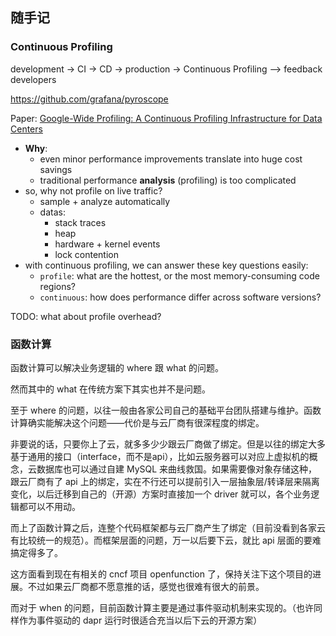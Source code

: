 ## 随手记

### Continuous Profiling

development -> CI -> CD -> production -> Continuous Profiling --> feedback developers

https://github.com/grafana/pyroscope

Paper: [Google-Wide Profiling: A Continuous Profiling Infrastructure for Data Centers](https://research.google/pubs/pub36575/)

- **Why**:
	- even minor performance improvements translate into huge cost savings
	- traditional performance **analysis** (profiling) is too complicated
- so, why not profile on live traffic?
	- sample + analyze automatically
	- datas:
		- stack traces
		- heap
		- hardware + kernel events
		- lock contention
- with continuous profiling, we can answer these key questions easily:
	- `profile`: what are the hottest, or the most memory-consuming code regions?
	- `continuous`: how does performance differ across software versions?

TODO: what about profile overhead?

### 函数计算

函数计算可以解决业务逻辑的 where 跟 what 的问题。

然而其中的 what 在传统方案下其实也并不是问题。

至于 where 的问题，以往一般由各家公司自己的基础平台团队搭建与维护。函数计算确实能解决这个问题——代价是与云厂商有很深程度的绑定。

非要说的话，只要你上了云，就多多少少跟云厂商做了绑定。但是以往的绑定大多基于通用的接口（interface，而不是api），比如云服务器可以对应上虚拟机的概念，云数据库也可以通过自建 MySQL 来曲线救国。如果需要像对象存储这种，跟云厂商有了 api 上的绑定，实在不行还可以提前引入一层抽象层/转译层来隔离变化，以后迁移到自己的（开源）方案时直接加一个 driver 就可以，各个业务逻辑都可以不用动。

而上了函数计算之后，连整个代码框架都与云厂商产生了绑定（目前没看到各家云有比较统一的规范）。而框架层面的问题，万一以后要下云，就比 api 层面的要难搞定得多了。

这方面看到现在有相关的 cncf 项目 openfunction 了，保持关注下这个项目的进展。不过如果云厂商都不愿意推的话，感觉也很难有很大的前景。

而对于 when 的问题，目前函数计算主要是通过事件驱动机制来实现的。（也许同样作为事件驱动的 dapr 运行时很适合充当以后下云的开源方案）
